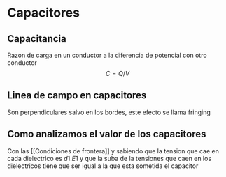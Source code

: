 # Capacitores



## Capacitancia 
Razon de carga en un conductor a la diferencia de potencial con otro conductor $$C=Q/V$$



## Linea de campo en capacitores 
Son perpendiculares salvo en los bordes, este efecto se llama fringing 



## Como analizamos el valor de los capacitores 
Con las [[Condiciones de frontera]] y sabiendo que la tension que cae en cada dielectrico es $d1.E1$ y que la suba de la tensiones que caen en los dielectricos tiene que ser igual a la que esta sometida el capacitor




